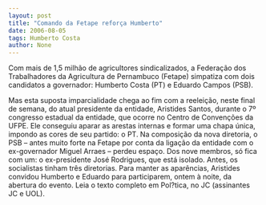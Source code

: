 ```yaml
---
layout: post
title: "Comando da Fetape reforça Humberto"
date: 2006-08-05
tags: Humberto Costa
author: None
---
```


Com mais de 1,5 milhão de agricultores sindicalizados, a Federação dos Trabalhadores da Agricultura de Pernambuco (Fetape) simpatiza com dois candidatos a governador: Humberto Costa (PT) e Eduardo Campos (PSB). 

Mas esta suposta imparcialidade chega ao fim com a reeleição, neste final de semana, do atual presidente da entidade, Aristides Santos, durante o 7º congresso estadual da entidade, que ocorre no Centro de Convenções da UFPE. 
Ele conseguiu aparar as arestas internas e formar uma chapa única, impondo as cores de seu partido: o PT. Na composição da nova diretoria, o PSB – antes muito forte na Fetape por conta da ligação da entidade com o ex-governador Miguel Arraes – perdeu espaço. 
Dos nove membros, só fica com um: o ex-presidente José Rodrigues, que está isolado. Antes, os socialistas tinham três diretorias. Para manter as aparências, Aristides convidou Humberto e Eduardo para participarem, ontem à noite, da abertura do evento.
Leia o texto completo em Pol?tica, no JC (assinantes JC e UOL). 